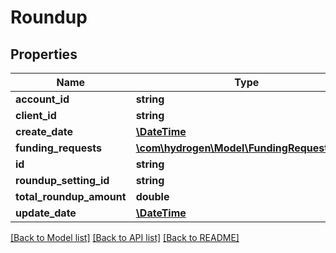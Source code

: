 # Roundup

## Properties
Name | Type | Description | Notes
------------ | ------------- | ------------- | -------------
**account_id** | **string** | account_id | 
**client_id** | **string** | client_id | 
**create_date** | [**\DateTime**](\DateTime.md) |  | [optional] 
**funding_requests** | [**\com\hydrogen\Model\FundingRequestMap[]**](FundingRequestMap.md) |  | [optional] 
**id** | **string** |  | [optional] 
**roundup_setting_id** | **string** | roundup_setting_id | 
**total_roundup_amount** | **double** | totalRoundupAmount | [optional] 
**update_date** | [**\DateTime**](\DateTime.md) |  | [optional] 

[[Back to Model list]](../README.md#documentation-for-models) [[Back to API list]](../README.md#documentation-for-api-endpoints) [[Back to README]](../README.md)


